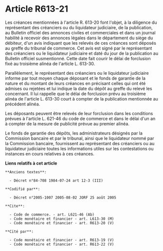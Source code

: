 # Article R613-21

Les créances mentionnées à l'article R. 613-20 font l'objet, à la diligence du représentant des créanciers ou du liquidateur
judiciaire, de la publication, au Bulletin officiel des annonces civiles et commerciales et dans un journal habilité à
recevoir des annonces légales dans le département du siège du débiteur, d'un avis indiquant que les relevés de ces créances
sont déposés au greffe du tribunal de commerce. Cet avis est signé par le représentant des créanciers ou le liquidateur
judiciaire et daté du jour de la publication au Bulletin officiel susmentionné. Cette date fait courir le délai de forclusion
fixé au troisième alinéa de l'article L. 613-30.

Parallèlement, le représentant des créanciers ou le liquidateur judiciaire informe par tout moyen chaque déposant et le fonds
de garantie de la nature et du montant de leurs créances en précisant celles qui ont été admises ou rejetées et lui indique
la date du dépôt au greffe du relevé les concernant. Il lui rappelle que le délai de forclusion prévu au troisième alinéa de
l'article L. 613-30 court à compter de la publication mentionnée au précédent alinéa.

Les déposants peuvent être relevés de leur forclusion dans les conditions prévues à l'article L. 621-46 du code de commerce
et dans le délai d'un an à compter de la mesure de publicité prévue au premier alinéa.

Le fonds de garantie des dépôts, les administrateurs désignés par la Commission bancaire et par le tribunal, ainsi que le
liquidateur nommé par la Commission bancaire, fournissent au représentant des créanciers ou au liquidateur judiciaire toutes
les informations utiles sur les contestations ou instances en cours relatives à ces créances.

**Liens relatifs à cet article**

	**Anciens textes**:

	  - Décret n°84-708 1984-07-24 art 12-3 (III)

	**Codifié par**:

	  - Décret n°2005-1007 2005-08-02 JORF 25 août 2005

	**Cite**:

	  - Code de commerce. - art. L621-46 (Ab)
	  - Code monétaire et financier - art. L613-30 (M)
	  - Code monétaire et financier - art. R613-20 (V)

	**Cité par**:

	  - Code monétaire et financier - art. R613-19 (V)
	  - Code monétaire et financier - art. R613-22 (V)

